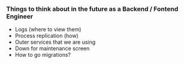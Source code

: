 ### Things to think about in the future as a Backend / Fontend Engineer

* Logs (where to view them)
* Process replication (how)
* Outer services that we are using
* Down for maintenance screen
* How to go migrations?


